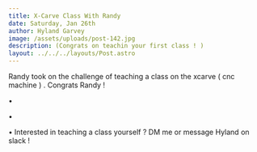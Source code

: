 ```yaml
---
title: X-Carve Class With Randy
date: Saturday, Jan 26th
author: Hyland Garvey
image: /assets/uploads/post-142.jpg
description: (Congrats on teachin your first class ! )
layout: ../../../layouts/Post.astro
---
```


Randy took on the challenge of teaching a class on the xcarve ( cnc machine ) . Congrats Randy !

•

•

• Interested in teaching a class yourself ? DM me or message Hyland on slack !
